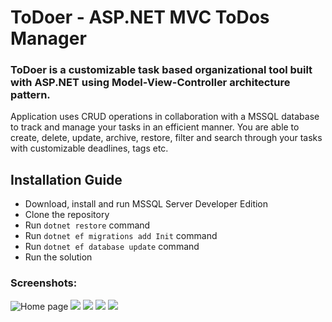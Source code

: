 # ToDoer - ASP.NET MVC ToDos Manager
<h3>ToDoer is a customizable task based organizational tool built with ASP.NET using Model-View-Controller architecture pattern.</h3>
Application uses CRUD operations in collaboration with a MSSQL database to track and manage your tasks in an efficient manner. You are able to create, delete, update, archive, restore, filter and search through your tasks with customizable deadlines, tags etc.

<h2><b>Installation Guide</b></h2>
<ul>
  <li>Download, install and run MSSQL Server Developer Edition</li>
  <li>Clone the repository</li>
  <li>Run <code>dotnet restore</code> command</li>
  <li>Run <code>dotnet ef migrations add Init</code> command</li>
  <li>Run <code>dotnet ef database update</code> command</li>
  <li>Run the solution</li>
</ul>

<h3><b>Screenshots:</b></h3>
<img src="https://user-images.githubusercontent.com/89979928/203768081-88786ef7-f87e-4f47-a008-9fcf32039997.png" alt="Home page">
<img src="https://user-images.githubusercontent.com/89979928/203768088-69d23c39-0fce-4fca-8a1b-1ffdb000e6c5.png">
<img src="https://user-images.githubusercontent.com/89979928/203772824-3b06019e-c376-481d-855d-114d948afa07.png">
<img src="https://user-images.githubusercontent.com/89979928/203768099-ebc8a975-ce0a-439b-8d19-bf9c297f8b50.png">
<img src="https://user-images.githubusercontent.com/89979928/203768106-c630b771-5588-4cd4-a549-36975bf31ca1.png">
